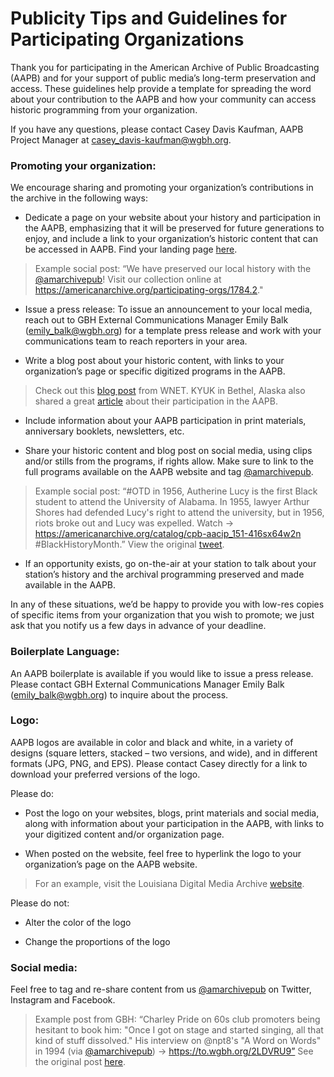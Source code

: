 # Publicity Tips and Guidelines for Participating Organizations

Thank you for participating in the American Archive of Public Broadcasting (AAPB) and for your support of public media’s long-term preservation and access. These guidelines help provide a template for spreading the word about your contribution to the AAPB and how your community can access historic programming from your organization.

If you have any questions, please contact Casey Davis Kaufman, AAPB Project Manager at [casey_davis-kaufman@wgbh.org](mailto:casey_davis-kaufman@wgbh.org).

### Promoting your organization:

We encourage sharing and promoting your organization’s contributions in the archive in the following ways:

- Dedicate a page on your website about your history and participation in the AAPB, emphasizing that it will be preserved for future generations to enjoy, and include a link to your organization’s historic content that can be accessed in AAPB. Find your landing page [here](http://americanarchive.org/participating-orgs).

>Example social post: “We have preserved our local history with the <a href="https://twitter.com/amarchivepub">@amarchivepub</a>! Visit our collection online at https://americanarchive.org/participating-orgs/1784.2."

- Issue a press release: To issue an announcement to your local media, reach out to GBH External Communications Manager Emily Balk (emily_balk@wgbh.org) for a template press release and work with your communications team to reach reporters in your area.

- Write a blog post about your historic content, with links to your organization’s page or specific digitized programs in the AAPB.

>Check out this [blog post](https://www.thirteen.org/blog-post/historic-black-journal-streams-for-the-first-time/) from WNET. KYUK in Bethel, Alaska also shared a great [article](https://www.alaskapublic.org/2017/10/11/worlds-largest-collection-of-yupik-and-cupik-videos-now-available-online/) about their participation in the AAPB.

- Include information about your AAPB participation in print materials, anniversary booklets, newsletters, etc.

- Share your historic content and blog post on social media, using clips and/or stills from the programs, if rights allow. Make sure to link to the full programs available on the AAPB website and tag <a href="https://twitter.com/amarchivepub">@amarchivepub</a>.

>Example social post: “#OTD in 1956, Autherine Lucy is the first Black student to attend the University of Alabama. In 1955, lawyer Arthur Shores had defended Lucy's right to attend the university, but in 1956, riots broke out and Lucy was expelled. Watch → https://americanarchive.org/catalog/cpb-aacip_151-416sx64w2n #BlackHistoryMonth.” View the original [tweet](https://twitter.com/amarchivepub/status/1357042930872156167).

- If an opportunity exists, go on-the-air at your station to talk about your station’s history and the archival programming preserved and made available in the AAPB.

In any of these situations, we’d be happy to provide you with low-res copies of specific items from your organization that you wish to promote; we just ask that you notify us a few days in advance of your deadline.

###  Boilerplate Language:

An AAPB boilerplate is available if you would like to issue a press release. Please contact GBH External Communications Manager Emily Balk (emily_balk@wgbh.org) to inquire about the process.

### Logo:

AAPB logos are available in color and black and white, in a variety of designs (square letters, stacked – two versions, and wide), and in different formats (JPG, PNG, and EPS). Please contact Casey directly for a link to download your preferred versions of the logo.

Please do:

- Post the logo on your websites, blogs, print materials and social media, along with information about your participation in the AAPB, with links to your digitized content and/or organization page.

- When posted on the website, feel free to hyperlink the logo to your organization’s page on the AAPB website.

>For an example, visit the Louisiana Digital Media Archive [website](http://ladigitalmedia.org/about-ldma/).

Please do not:

- Alter the color of the logo

- Change the proportions of the logo

### Social media:

Feel free to tag and re-share content from us <a href="https://twitter.com/amarchivepub">@amarchivepub</a> on Twitter, Instagram and Facebook.

>Example post from GBH: “Charley Pride on 60s club promoters being hesitant to book him: "Once I got on stage and started singing, all that kind of stuff dissolved." His interview on @npt8's "A Word on Words" in 1994 (via <a href="https://twitter.com/amarchivepub">@amarchivepub</a>) → https://to.wgbh.org/2LDVRU9” See the original post [here](https://twitter.com/GBH/status/1338521241884512256).
